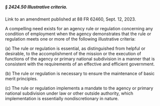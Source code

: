##### § 2424.50 Illustrative criteria. #####

Link to an amendment published at 88 FR 62460, Sept. 12, 2023.

A compelling need exists for an agency rule or regulation concerning any condition of employment when the agency demonstrates that the rule or regulation meets one or more of the following illustrative criteria:

(a) The rule or regulation is essential, as distinguished from helpful or desirable, to the accomplishment of the mission or the execution of functions of the agency or primary national subdivision in a manner that is consistent with the requirements of an effective and efficient government.

(b) The rule or regulation is necessary to ensure the maintenance of basic merit principles.

(c) The rule or regulation implements a mandate to the agency or primary national subdivision under law or other outside authority, which implementation is essentially nondiscretionary in nature.